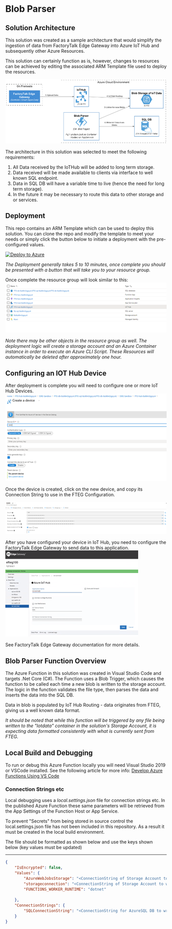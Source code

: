# Blob Parser

## Solution Architecture
This solution was created as a sample architecture that would simplify the ingestion of data from FactoryTalk Edge Gateway into Azure IoT Hub and subsequently other Azure Resources.  

This solution can certainly function as is, however, changes to resources can be achieved by editing the associated ARM Template file used to deploy the resources.  

![High-Level Architecture](./out/diagrams/solution/solution.png)

The architecture in this solution was selected to meet the following requirements:

1. All Data received by the IoTHub will be added to long term storage.
2. Data received will be made available to clients via interface to well known SQL endpoint.
3. Data in SQL DB will have a variable time to live (hence the need for long term storage).
4. In the future it may be necessary to route this data to other storage and or services.

## Deployment

This repo contains an ARM Template which can be used to deploy this solution.  You can clone the repo and modify the template to meet your needs or simply click the button below to initiate a deployment with the pre-configured values.

[![Deploy to Azure](https://aka.ms/deploytoazurebutton)](https://portal.azure.com/#create/Microsoft.Template/uri/https%3A%2F%2Fraw.githubusercontent.com%2FSandlerdev%2FBlobParser%2Fmaster%2FARMTemplates%2FazureDeploy.json)

*The Deployment generally takes 5 to 10 minutes, once complete you should be presented with a button that will take you to your resource group.*

Once complete the resource group will look similar to this:
![RG deployment](.\images\resourcegroup.png)

*Note there may be other objects in the resource group as well.  The deployment logic will create a storage account and an Azure Container instance in order to execute an Azure CLI Script.  These Resources will automatically be deleted after approximately one hour.*

## Configuring an IOT Hub Device

After deployment is complete you will need to configure one or more IoT Hub Devices.
![Create Device](.\images\CreateIOTHubDevice.png)

Once the device is created, click on the new device, and copy its Connection String to use in the FTEG Configuration.

![Get Connection String](.\images\GetIOTDeviceCS.png)

After you have configured your device in IoT Hub, you need to configure the FactoryTalk Edge Gateway to send data to this application.  
![FTEG Config](.\images\FTEG.png)

See FactoryTalk Edge Gateway documentation for more details.
## Blob Parser Function Overview
The Azure Function in this solution was created in Visual Studio Code and targets .Net Core (C#).  The Function uses a Blob Trigger, which causes the function to be called each time a new blob is written to the storage account.  The logic in the function validates the file type, then parses the data and inserts the data into the SQL DB.

Data in blob is populated by IoT Hub Routing - data originates from FTEG, giving us a well known data format.

*It should be noted that while this function will be triggered by any file being written to the "Iotdata" container in the solution's Storage Account, it is expecting data formatted consistently with what is currently sent from FTEG.*
## Local Build and Debugging

To run or debug this Azure Function locally you will need Visual Studio 2019 or VSCode installed.  See the following article for more info:
[Develop Azure Functions Using VS Code](https://docs.microsoft.com/en-us/azure/azure-functions/functions-develop-vs-code?tabs=csharp)

### Connection Strings etc

Local debugging uses a *local.settings.json* file for connection strings etc.  In the published Azure Function these same parameters will be retrieved from the App Settings of the Function Host or App Service.

To prevent "Secrets" from being stored in source control the local.settings.json file has not been included in this repository.   As a result it must be created in the local build environment.

The file should be formatted as shown below and use the keys shown below (key values must be updated)

---

```local.settings.json
{
    "IsEncrypted": false,
    "Values": {
        "AzureWebJobsStorage": "<ConnectionString of Storage Account to store AZ Function MetaData>",
        "storageconnection": "<ConnectionString of Storage Account to watch for IoT Data>",
        "FUNCTIONS_WORKER_RUNTIME": "dotnet"

    },
    "ConnectionStrings": {
        "SQLConnectionString": "<ConnectionString for AzureSQL DB to write the data to.>"
    }
}

```
